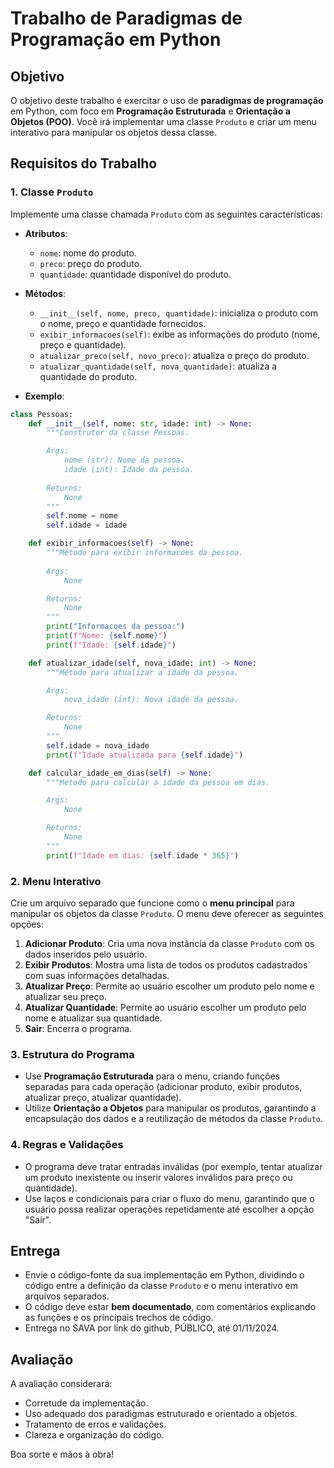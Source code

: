 # Trabalho de Paradigmas de Programação em Python

## Objetivo

O objetivo deste trabalho é exercitar o uso de **paradigmas de programação** em Python, com foco em **Programação Estruturada** e **Orientação a Objetos (POO)**. Você irá implementar uma classe `Produto` e criar um menu interativo para manipular os objetos dessa classe.

## Requisitos do Trabalho

### 1. Classe `Produto`

Implemente uma classe chamada `Produto` com as seguintes características:

- **Atributos**:
  - `nome`: nome do produto.
  - `preco`: preço do produto.
  - `quantidade`: quantidade disponível do produto.

- **Métodos**:
  - `__init__(self, nome, preco, quantidade)`: inicializa o produto com o nome, preço e quantidade fornecidos.
  - `exibir_informacoes(self)`: exibe as informações do produto (nome, preço e quantidade).
  - `atualizar_preco(self, novo_preco)`: atualiza o preço do produto.
  - `atualizar_quantidade(self, nova_quantidade)`: atualiza a quantidade do produto.

- **Exemplo**:

```python
class Pessoas:
    def __init__(self, nome: str, idade: int) -> None:
        """Construtor da classe Pessoas.

        Args:
            nome (str): Nome da pessoa.
            idade (int): Idade da pessoa.
        
        Returns:
            None
        """
        self.nome = nome
        self.idade = idade

    def exibir_informacoes(self) -> None:
        """Método para exibir informacoes da pessoa.
        
        Args:
            None

        Returns:
            None
        """
        print("Informacoes da pessoa:")
        print(f"Nome: {self.nome}")
        print(f"Idade: {self.idade}")

    def atualizar_idade(self, nova_idade: int) -> None:
        """Método para atualizar a idade da pessoa.

        Args:
            nova_idade (int): Nova idade da pessoa.

        Returns:
            None
        """
        self.idade = nova_idade
        print(f"Idade atualizada para {self.idade}")

    def calcular_idade_em_dias(self) -> None:
        """Método para calcular a idade da pessoa em dias.

        Args:
            None

        Returns:
            None
        """
        print(f"Idade em dias: {self.idade * 365}")
```

### 2. Menu Interativo

Crie um arquivo separado que funcione como o **menu principal** para manipular os objetos da classe `Produto`. O menu deve oferecer as seguintes opções:

1. **Adicionar Produto**: Cria uma nova instância da classe `Produto` com os dados inseridos pelo usuário.
2. **Exibir Produtos**: Mostra uma lista de todos os produtos cadastrados com suas informações detalhadas.
3. **Atualizar Preço**: Permite ao usuário escolher um produto pelo nome e atualizar seu preço.
4. **Atualizar Quantidade**: Permite ao usuário escolher um produto pelo nome e atualizar sua quantidade.
5. **Sair**: Encerra o programa.

### 3. Estrutura do Programa

- Use **Programação Estruturada** para o menu, criando funções separadas para cada operação (adicionar produto, exibir produtos, atualizar preço, atualizar quantidade).
- Utilize **Orientação a Objetos** para manipular os produtos, garantindo a encapsulação dos dados e a reutilização de métodos da classe `Produto`.

### 4. Regras e Validações

- O programa deve tratar entradas inválidas (por exemplo, tentar atualizar um produto inexistente ou inserir valores inválidos para preço ou quantidade).
- Use laços e condicionais para criar o fluxo do menu, garantindo que o usuário possa realizar operações repetidamente até escolher a opção "Sair".

## Entrega

- Envie o código-fonte da sua implementação em Python, dividindo o código entre a definição da classe `Produto` e o menu interativo em arquivos separados.
- O código deve estar **bem documentado**, com comentários explicando as funções e os principais trechos de código.
- Entrega no SAVA por link do github, PÚBLICO, até 01/11/2024.

## Avaliação

A avaliação considerará:

- Corretude da implementação.
- Uso adequado dos paradigmas estruturado e orientado a objetos.
- Tratamento de erros e validações.
- Clareza e organização do código.

Boa sorte e mãos à obra!
